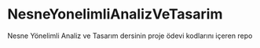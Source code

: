 # NesneYonelimliAnalizVeTasarim
 Nesne Yönelimli Analiz ve Tasarım dersinin proje ödevi kodlarını içeren repo
